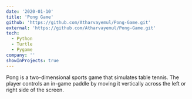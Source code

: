 ```yaml
---
date: '2020-01-10'
title: 'Pong Game'
github: 'https://github.com/Atharvayemul/Pong-Game.git'
external: 'https://github.com/Atharvayemul/Pong-Game.git'
tech:
  - Python
  - Turtle
  - Pygame
company: ''
showInProjects: true
---
```


Pong is a two-dimensional sports game that simulates table tennis. The player controls an in-game paddle by moving it vertically across the left or right side of the screen.
